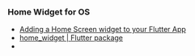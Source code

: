 ### Home Widget for OS
- [Adding a Home Screen widget to your Flutter App](https://codelabs.developers.google.com/flutter-home-screen-widgets#0)
- [home_widget | Flutter package](https://pub.dev/packages/home_widget)
- 



